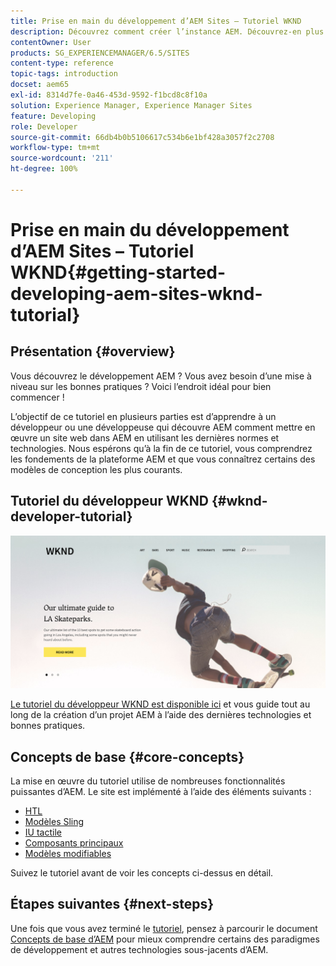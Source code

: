 ```yaml
---
title: Prise en main du développement d’AEM Sites – Tutoriel WKND
description: Découvrez comment créer l’instance AEM. Découvrez-en plus sur la plateforme et les composants et trouvez des informations sur les outils de développement et la personnalisation.
contentOwner: User
products: SG_EXPERIENCEMANAGER/6.5/SITES
content-type: reference
topic-tags: introduction
docset: aem65
exl-id: 8314d7fe-0a46-453d-9592-f1bcd8c8f10a
solution: Experience Manager, Experience Manager Sites
feature: Developing
role: Developer
source-git-commit: 66db4b0b5106617c534b6e1bf428a3057f2c2708
workflow-type: tm+mt
source-wordcount: '211'
ht-degree: 100%

---
```



# Prise en main du développement d’AEM Sites – Tutoriel WKND{#getting-started-developing-aem-sites-wknd-tutorial}

## Présentation {#overview}

Vous découvrez le développement AEM ? Vous avez besoin d’une mise à niveau sur les bonnes pratiques ? Voici l’endroit idéal pour bien commencer !

L’objectif de ce tutoriel en plusieurs parties est d’apprendre à un développeur ou une développeuse qui découvre AEM comment mettre en œuvre un site web dans AEM en utilisant les dernières normes et technologies. Nous espérons qu’à la fin de ce tutoriel, vous comprendrez les fondements de la plateforme AEM et que vous connaîtrez certains des modèles de conception les plus courants.

## Tutoriel du développeur WKND {#wknd-developer-tutorial}

![WKND](assets/screen_shot_2018-11-23at152453.png)

[Le tutoriel du développeur WKND est disponible ici](https://experienceleague.adobe.com/docs/experience-manager-learn/getting-started-wknd-tutorial-develop/overview.html?lang=fr) et vous guide tout au long de la création d’un projet AEM à l’aide des dernières technologies et bonnes pratiques.

## Concepts de base {#core-concepts}

La mise en œuvre du tutoriel utilise de nombreuses fonctionnalités puissantes d’AEM. Le site est implémenté à l’aide des éléments suivants :

* [HTL](https://experienceleague.adobe.com/docs/experience-manager-htl/using/overview.html?lang=fr)
* [Modèles Sling](https://sling.apache.org/documentation/bundles/models.html)
* [IU tactile](/help/sites-developing/touch-ui-concepts.md)
* [Composants principaux](https://experienceleague.adobe.com/docs/experience-manager-core-components/using/introduction.html?lang=fr)
* [Modèles modifiables](/help/sites-developing/page-templates-editable.md)

Suivez le tutoriel avant de voir les concepts ci-dessus en détail.

## Étapes suivantes {#next-steps}

Une fois que vous avez terminé le [tutoriel](https://experienceleague.adobe.com/docs/experience-manager-learn/getting-started-wknd-tutorial-develop/overview.html?lang=fr), pensez à parcourir le document [Concepts de base d’AEM](/help/sites-developing/the-basics.md) pour mieux comprendre certains des paradigmes de développement et autres technologies sous-jacents d’AEM.
